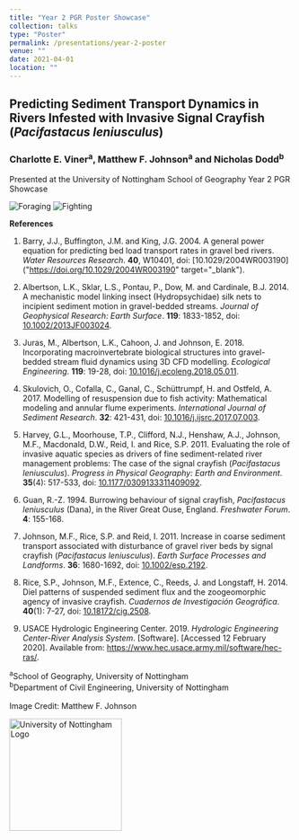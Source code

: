 ```yaml
---
title: "Year 2 PGR Poster Showcase"
collection: talks
type: "Poster"
permalink: /presentations/year-2-poster
venue: ""
date: 2021-04-01
location: ""
---
```


## Predicting Sediment Transport Dynamics in Rivers Infested with Invasive Signal Crayfish (*Pacifastacus leniusculus*)
### Charlotte E. Viner<sup>a</sup>, Matthew F. Johnson<sup>a</sup> and Nicholas Dodd<sup>b</sup>

Presented at the University of Nottingham School of Geography Year 2 PGR Showcase

<img src="https://charlotteviner.github.io/images/Digging.gif" alt="Foraging">

<img src="https://charlotteviner.github.io/images/Fighting.gif" alt="Fighting">

**References**

1. Barry, J.J., Buffington, J.M. and King, J.G. 2004. A general power equation for predicting bed load transport rates in gravel bed rivers. *Water Resources Research*. **40**, W10401, doi: [10.1029/2004WR003190]("https://doi.org/10.1029/2004WR003190" target="_blank").
 
2. Albertson, L.K., Sklar, L.S., Pontau, P., Dow, M. and Cardinale, B.J. 2014. A mechanistic model linking insect (Hydropsychidae) silk nets to incipient sediment motion in gravel-bedded streams. <i>Journal of Geophysical Research: Earth Surface</i>. <b>119</b>: 1833-1852, doi: <a href="https://doi.org/10.1002/2013JF003024" target="_blank">10.1002/2013JF003024</a>.

3. Juras, M., Albertson, L.K., Cahoon, J. and Johnson, E. 2018. Incorporating macroinvertebrate biological structures into gravel-bedded stream fluid dynamics using 3D CFD modelling. <i>Ecological Engineering</i>. <b>119</b>: 19-28, doi: <a href="https://doi.org/10.1016/j.ecoleng.2018.05.011" target="_blank">10.1016/j.ecoleng.2018.05.011</a>.

4. Skulovich, O., Cofalla, C., Ganal, C., Schüttrumpf, H. and Ostfeld, A. 2017. Modelling of resuspension due to fish activity: Mathematical modeling and annular flume experiments. <i>International Journal of Sediment Research</i>. <b>32</b>: 421-431, doi: <a href="https://doi.org/10.1016/j.ijsrc.2017.07.003" target="_blank">10.1016/j.ijsrc.2017.07.003</a>.

5. Harvey, G.L., Moorhouse, T.P., Clifford, N.J., Henshaw, A.J., Johnson, M.F., Macdonald, D.W., Reid, I. and Rice, S.P. 2011. Evaluating the role of invasive aquatic species as drivers of fine sediment-related river management problems: The case of the signal crayfish (<i>Pacifastacus leniusculus</i>). <i>Progress in Physical Geography: Earth and Environment</i>. <b>35</b>(4): 517-533, doi: <a href="https://doi.org/10.1177/0309133311409092" target="_blank">10.1177/0309133311409092</a>.

6. Guan, R.-Z. 1994. Burrowing behaviour of signal crayfish, <i>Pacifastacus leniusculus</i> (Dana), in the River Great Ouse, England. <i>Freshwater Forum</i>. <b>4</b>: 155-168.

7. Johnson, M.F., Rice, S.P. and Reid, I. 2011. Increase in coarse sediment transport associated with disturbance of gravel river beds by signal crayfish (<i>Pacifastacus leniusculus</i>). <i>Earth Surface Processes and Landforms</i>. <b>36</b>: 1680-1692, doi: <a href="https://doi.org/10.1002/esp.2192" target="_blank">10.1002/esp.2192</a>.

8. Rice, S.P., Johnson, M.F., Extence, C., Reeds, J. and Longstaff, H. 2014. Diel patterns of suspended sediment flux and the zoogeomorphic agency of invasive crayfish. <i>Cuadernos de Investigación Geográfica</i>. <b>40</b>(1): 7-27, doi: <a href="https://doi.org/10.18172/cig.2508" target="_blank">10.18172/cig.2508</a>.

9. USACE Hydrologic Engineering Center. 2019. <i>Hydrologic Engineering Center-River Analysis System</i>. [Software]. [Accessed 12 February 2020]. Available from: <a href="https://www.hec.usace.army.mil/software/hec-ras/" target="_blank">https://www.hec.usace.army.mil/software/hec-ras/</a>.
         
<sup>a</sup>School of Geography, University of Nottingham<br>
<sup>b</sup>Department of Civil Engineering, University of Nottingham<br>
<br>
Image Credit: Matthew F. Johnson

<img src="https://charlotteviner.github.io/images/UoN_Primary_Logo_RGB.png" width=200 alt="University of Nottingham Logo">

